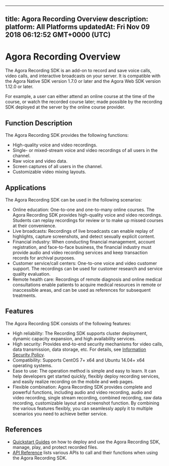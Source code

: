 
---
title: Agora Recording Overview
description: 
platform: All Platforms
updatedAt: Fri Nov 09 2018 06:12:52 GMT+0000 (UTC)
---
# Agora Recording Overview
The Agora Recording SDK is an add-on to record and save voice calls, video calls, and interactive broadcasts on your server. It is compatible with the Agora Native SDK version 1.7.0 or later and the Agora Web SDK version 1.12.0 or later.

For example, a user can either attend an online course at the time of the course, or watch the recorded course later; made possible by the recording SDK deployed at the server by the online course provider.

## Function Description

The Agora Recording SDK provides the following functions:

-   High-quality voice and video recordings.
-   Single- or mixed-stream voice and video recordings of all users in the channel.
-   Raw voice and video data.
-   Screen captures of all users in the channel.
-   Customizable video mixing layouts.


## Applications

The Agora Recording SDK can be used in the following scenarios:

-   Online education: One-to-one and one-to-many online courses. The Agora Recording SDK provides high-quality voice and video recordings. Students can replay recordings for review or to make up missed courses at their convenience.
-   Live broadcasts: Recordings of live broadcasts can enable replay of highlights, capture screenshots, and detect sexually explicit content.
-   Financial industry: When conducting financial management, account registration, and face-to-face business, the financial industry must provide audio and video recording services and keep transaction records for archival purposes.
-   Customer service/call centers: One-to-one voice and video customer support. The recordings can be used for customer research and service quality evaluation.
-   Remote health care: Recordings of remote diagnosis and online medical consultations enable patients to acquire medical resources in remote or inaccessible areas, and can be used as references for subsequent treatments.


## Features

The Agora Recording SDK consists of the following features:

-   High reliability: The Recording SDK supports cluster deployment, dynamic capacity expansion, and high availability services.
-   High security: Provides end-to-end security mechanisms for video calls, data transmission, data storage, etc. For details, see [Information Security Policy](../../en/Agora%20Platform/security.md).
-   Compatibility: Supports CentOS 7+ x64 and Ubuntu 14.04+ x64 operating systems.
-   Ease to use: The operation method is simple and easy to learn. It can help developers get started quickly, flexibly deploy recording services, and easily realize recording on the mobile and web pages.
-   Flexible combination: Agora Recording SDK provides complete and powerful functions, including audio and video recording, audio and video recording, single stream recording, combined recording, raw data recording, customizable layout and screenshot function. By combining the various features flexibly, you can seamlessly apply it to multiple scenarios you need to achieve better service.


## References

-   [Quickstart Guides](../../en/Quickstart%20Guide/recording_voice_video.md) on how to deploy and use the Agora Recording SDK, manage, play, and protect recorded files.
-   [API Reference](../../en/API%20Reference/recording_cpp.md) lists various APIs to call and their functions when using the Agora Recording SDK.



